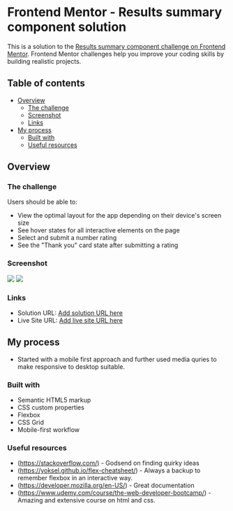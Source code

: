 # Frontend Mentor - Results summary component solution

This is a solution to the [Results summary component challenge on Frontend Mentor](https://www.frontendmentor.io/challenges/results-summary-component-CE_K6s0maV). Frontend Mentor challenges help you improve your coding skills by building realistic projects.

## Table of contents

-   [Overview](#overview)
    -   [The challenge](#the-challenge)
    -   [Screenshot](#screenshot)
    -   [Links](#links)
-   [My process](#my-process)
    -   [Built with](#built-with)
    -   [Useful resources](#useful-resources)

## Overview

### The challenge

Users should be able to:

-   View the optimal layout for the app depending on their device's screen size
-   See hover states for all interactive elements on the page
-   Select and submit a number rating
-   See the "Thank you" card state after submitting a rating

### Screenshot

![](./images/Screenshot1.jpg)
![](./images/Screenshot2.jpg)

### Links

-   Solution URL: [Add solution URL here](https://github.com/apurva-7/results-summary-component-main)
-   Live Site URL: [Add live site URL here](https://apurva-7.github.io/results-summary-component-main/)

## My process

-   Started with a mobile first approach and further used media quries to make responsive to desktop suitable.

### Built with

-   Semantic HTML5 markup
-   CSS custom properties
-   Flexbox
-   CSS Grid
-   Mobile-first workflow

### Useful resources

-   (https://stackoverflow.com/) - Godsend on finding quirky ideas
-   (https://yoksel.github.io/flex-cheatsheet/) - Always a backup to remember flexbox in an interactive way.
-   (https://developer.mozilla.org/en-US/) - Great documentation
-   (https://www.udemy.com/course/the-web-developer-bootcamp/) - Amazing and extensive course on html and css.
